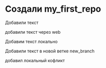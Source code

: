 # Создали my_first_repo

Добавили текст

добавили текст через web 

Добавим текст локально

Добавили текст в новой ветке new_branch

добавил локальный кофликт

